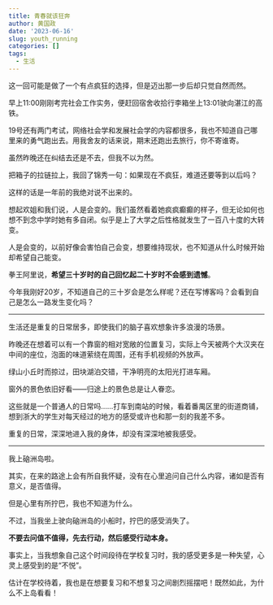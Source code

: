 ```yaml
---
title: 青春就该狂奔
author: 黄国政
date: '2023-06-16'
slug: youth_running
categories: []
tags:
  - 生活
---
```


<!--more-->

这一回可能是做了一个有点疯狂的选择，但是迈出那一步后却只觉自然而然。

早上11:00刚刚考完社会工作实务，便赶回宿舍收拾行李箱坐上13:01驶向湛江的高铁。

19号还有两门考试，网络社会学和发展社会学的内容都很多，我也不知道自己哪里来的勇气跑出去。用我舍友的话来说，期末还跑出去旅行，你不寄谁寄。

虽然昨晚还在纠结去还是不去，但我不以为然。

把箱子的拉链拉上，我回了锦秀一句：如果现在不疯狂，难道还要等到以后吗？

这样的话是一年前的我绝对说不出来的。

想起欢姐和我们说，人是会变的。我们虽然看着她疯疯癫癫的样子，但无论如何也想不到念中学时她有多自闭。似乎是上了大学之后性格就发生了一百八十度的大转变。

人是会变的，以前好像会害怕自己会变，想要维持现状，也不知道从什么时候开始却希望自己能变。

拳王阿里说，**希望三十岁时的自己回忆起二十岁时不会感到遗憾**。

今年我刚好20岁，不知道自己的三十岁会是怎么样呢？还在写博客吗？会看到自己是怎么一路发生变化吗？

---

生活还是重复的日常居多，即使我们的脑子喜欢想象许多浪漫的场景。

昨晚还在想着可以有一个靠窗的相对宽敞的位置复习，实际上今天被两个大汉夹在中间的座位，泡面的味道萦绕在周围，还有手机视频的外放声。

绿山小丘时而掠过，田块湖泊交错，干净明亮的太阳光打进车厢。

窗外的景色依旧好看——归途上的景色总是让人眷恋。

这些就是一个普通人的日常吗……打车到南站的时候，看着番禺区里的街道商铺，想到浙大的学生对每天经过的地方的感受或许也和那一刻的我差不多。

重复的日常，深深地进入我的身体，却没有深深地被我感受。

---

我上硇洲岛啦。

其实，在来的路途上会有所自我怀疑，没有在心里追问自己什么内容，诸如是否有意义，是否值得。

但是心里有所拧巴，我也不知道为什么。

不过，当我坐上驶向硇洲岛的小船时，拧巴的感受消失了。

**不要去问值不值得，先去行动，然后感受行动本身。**

事实上，当我想象自己这个时间段待在学校复习时，我的感受更多是一种失望，心灵上感受到的是“不悦”。

估计在学校待着，我也是在想要复习和不想复习之间剧烈摇摆吧！既然如此，为什么不上岛看看！
<!--
这不来不知道，一来才发现自己对岛屿几乎是没有任何概念。

> 看到岛屿上有穿着校服、戴着红领巾的小孩子时，我内心的第一反应是吃惊：
> 岛屿上原来也有学校吗？！

我想是因为涠洲岛，涠洲岛给我的印象是完完全全的旅游景点，无他。上面的居民也都是以旅游业为生，没有教育系统的存在。
-->